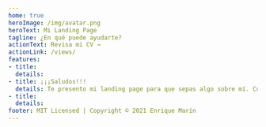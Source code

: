 ```yaml
---
home: true
heroImage: /img/avatar.png
heroText: Mi Landing Page
tagline: ¿En qué puede ayudarte?
actionText: Revisa mi CV →
actionLink: /views/
features:
- title: 
  details: 
- title: ¡¡¡Saludos!!!
  details: Te presento mi landing page para que sepas algo sobre mí. Cualquier duda que se te ofrezca te la resolveré si te pones en contacto conmigo através de e-mail o teléfono. ¡Te espero!
- title:
  details:
footer: MIT Licensed | Copyright © 2021 Enrique Marín
---
```

